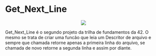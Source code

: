 # Get_Next_Line

<p align="center"><img src="https://user-images.githubusercontent.com/81205527/149212588-45d60d10-2e78-46c5-bf0c-0dc247464ad5.png"> </p>
<p>Get_Next_Line é o segundo projeto da trilha de fundamentos da 42. O mesmo se trata de criar uma funcão que leia um Descritor de arquivo e sempre que chamada retorne apenas a primeira linha do arquivo, se chamada de novo retorne a segunda linha e assim por diante.</p>
